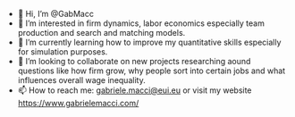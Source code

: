 - 👋 Hi, I’m @GabMacc
- 👀 I’m interested in firm dynamics, labor economics especially team production and search and matching models.
- 🌱 I’m currently learning how to improve my quantitative skills especially for simulation purposes.
- 💞️ I’m looking to collaborate on new projects researching aound questions like how firm grow, why people sort into certain jobs and what influences overall wage inequality.
- 📫 How to reach me: gabriele.macci@eui.eu or visit my website https://www.gabrielemacci.com/

<!---
GabMacc/GabMacc is a ✨ special ✨ repository because its `README.md` (this file) appears on your GitHub profile.
You can click the Preview link to take a look at your changes.
--->
